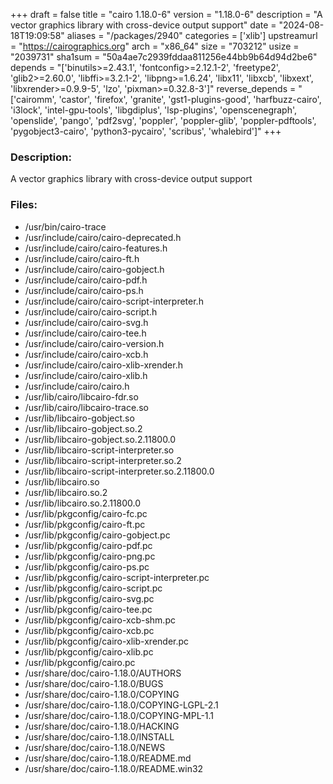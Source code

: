 +++
draft = false
title = "cairo 1.18.0-6"
version = "1.18.0-6"
description = "A vector graphics library with cross-device output support"
date = "2024-08-18T19:09:58"
aliases = "/packages/2940"
categories = ['xlib']
upstreamurl = "https://cairographics.org"
arch = "x86_64"
size = "703212"
usize = "2039731"
sha1sum = "50a4ae7c2939fddaa811256e44bb9b64d94d2be6"
depends = "['binutils>=2.43.1', 'fontconfig>=2.12.1-2', 'freetype2', 'glib2>=2.60.0', 'libffi>=3.2.1-2', 'libpng>=1.6.24', 'libx11', 'libxcb', 'libxext', 'libxrender>=0.9.9-5', 'lzo', 'pixman>=0.32.8-3']"
reverse_depends = "['cairomm', 'castor', 'firefox', 'granite', 'gst1-plugins-good', 'harfbuzz-cairo', 'i3lock', 'intel-gpu-tools', 'libgdiplus', 'lsp-plugins', 'openscenegraph', 'openslide', 'pango', 'pdf2svg', 'poppler', 'poppler-glib', 'poppler-pdftools', 'pygobject3-cairo', 'python3-pycairo', 'scribus', 'whalebird']"
+++
### Description: 
A vector graphics library with cross-device output support

### Files: 
* /usr/bin/cairo-trace
* /usr/include/cairo/cairo-deprecated.h
* /usr/include/cairo/cairo-features.h
* /usr/include/cairo/cairo-ft.h
* /usr/include/cairo/cairo-gobject.h
* /usr/include/cairo/cairo-pdf.h
* /usr/include/cairo/cairo-ps.h
* /usr/include/cairo/cairo-script-interpreter.h
* /usr/include/cairo/cairo-script.h
* /usr/include/cairo/cairo-svg.h
* /usr/include/cairo/cairo-tee.h
* /usr/include/cairo/cairo-version.h
* /usr/include/cairo/cairo-xcb.h
* /usr/include/cairo/cairo-xlib-xrender.h
* /usr/include/cairo/cairo-xlib.h
* /usr/include/cairo/cairo.h
* /usr/lib/cairo/libcairo-fdr.so
* /usr/lib/cairo/libcairo-trace.so
* /usr/lib/libcairo-gobject.so
* /usr/lib/libcairo-gobject.so.2
* /usr/lib/libcairo-gobject.so.2.11800.0
* /usr/lib/libcairo-script-interpreter.so
* /usr/lib/libcairo-script-interpreter.so.2
* /usr/lib/libcairo-script-interpreter.so.2.11800.0
* /usr/lib/libcairo.so
* /usr/lib/libcairo.so.2
* /usr/lib/libcairo.so.2.11800.0
* /usr/lib/pkgconfig/cairo-fc.pc
* /usr/lib/pkgconfig/cairo-ft.pc
* /usr/lib/pkgconfig/cairo-gobject.pc
* /usr/lib/pkgconfig/cairo-pdf.pc
* /usr/lib/pkgconfig/cairo-png.pc
* /usr/lib/pkgconfig/cairo-ps.pc
* /usr/lib/pkgconfig/cairo-script-interpreter.pc
* /usr/lib/pkgconfig/cairo-script.pc
* /usr/lib/pkgconfig/cairo-svg.pc
* /usr/lib/pkgconfig/cairo-tee.pc
* /usr/lib/pkgconfig/cairo-xcb-shm.pc
* /usr/lib/pkgconfig/cairo-xcb.pc
* /usr/lib/pkgconfig/cairo-xlib-xrender.pc
* /usr/lib/pkgconfig/cairo-xlib.pc
* /usr/lib/pkgconfig/cairo.pc
* /usr/share/doc/cairo-1.18.0/AUTHORS
* /usr/share/doc/cairo-1.18.0/BUGS
* /usr/share/doc/cairo-1.18.0/COPYING
* /usr/share/doc/cairo-1.18.0/COPYING-LGPL-2.1
* /usr/share/doc/cairo-1.18.0/COPYING-MPL-1.1
* /usr/share/doc/cairo-1.18.0/HACKING
* /usr/share/doc/cairo-1.18.0/INSTALL
* /usr/share/doc/cairo-1.18.0/NEWS
* /usr/share/doc/cairo-1.18.0/README.md
* /usr/share/doc/cairo-1.18.0/README.win32
